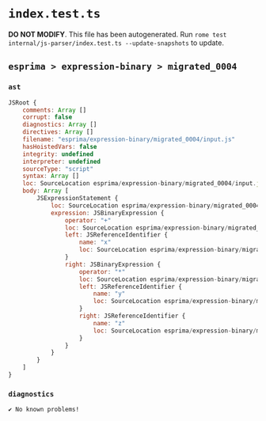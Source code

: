 # `index.test.ts`

**DO NOT MODIFY**. This file has been autogenerated. Run `rome test internal/js-parser/index.test.ts --update-snapshots` to update.

## `esprima > expression-binary > migrated_0004`

### `ast`

```javascript
JSRoot {
	comments: Array []
	corrupt: false
	diagnostics: Array []
	directives: Array []
	filename: "esprima/expression-binary/migrated_0004/input.js"
	hasHoistedVars: false
	integrity: undefined
	interpreter: undefined
	sourceType: "script"
	syntax: Array []
	loc: SourceLocation esprima/expression-binary/migrated_0004/input.js 1:0-2:0
	body: Array [
		JSExpressionStatement {
			loc: SourceLocation esprima/expression-binary/migrated_0004/input.js 1:0-1:9
			expression: JSBinaryExpression {
				operator: "+"
				loc: SourceLocation esprima/expression-binary/migrated_0004/input.js 1:0-1:9
				left: JSReferenceIdentifier {
					name: "x"
					loc: SourceLocation esprima/expression-binary/migrated_0004/input.js 1:0-1:1 (x)
				}
				right: JSBinaryExpression {
					operator: "*"
					loc: SourceLocation esprima/expression-binary/migrated_0004/input.js 1:4-1:9
					left: JSReferenceIdentifier {
						name: "y"
						loc: SourceLocation esprima/expression-binary/migrated_0004/input.js 1:4-1:5 (y)
					}
					right: JSReferenceIdentifier {
						name: "z"
						loc: SourceLocation esprima/expression-binary/migrated_0004/input.js 1:8-1:9 (z)
					}
				}
			}
		}
	]
}
```

### `diagnostics`

```
✔ No known problems!

```
